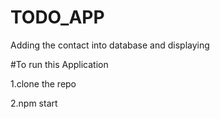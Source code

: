 # TODO_APP
Adding the contact into database and displaying 

#To run this Application

1.clone the repo

2.npm start
